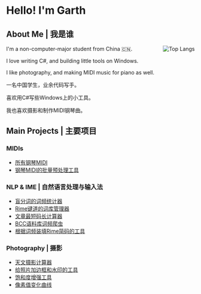 # Hello! I'm Garth

## About Me \| 我是谁

<img align="right" alt="Top Langs" src="https://github-readme-stats.vercel.app/api/top-langs/?username=GarthTB&layout=donut">

I'm a non-computer-major student from China 🇨🇳.

I love writing C#, and building little tools on Windows.

I like photography, and making MIDI music for piano as well.

一名中国学生，业余代码写手。

喜欢用C#写些Windows上的小工具。

我也喜欢摄影和制作MIDI钢琴曲。

## Main Projects \| 主要项目

### MIDIs

- [所有钢琴MIDI](https://github.com/GarthTB/Piano-MIDI)
- [钢琴MIDI的批量预处理工具](https://github.com/GarthTB/TrimMIDI)

### NLP & IME \| 自然语言处理与输入法

- [盲分词的词频统计器](https://github.com/GarthTB/word-freq-counter)
- [Rime键道的词库管理器](https://github.com/GarthTB/RimeLibrarian)
- [文章最短码长计算器](https://github.com/GarthTB/CodeRace)
- [BCC语料库词频爬虫](https://github.com/GarthTB/BCCFreqSpider)
- [根据词频装填Rime简码的工具](https://github.com/GarthTB/AutoFillCode)

### Photography \| 摄影

- [天文摄影计算器](https://github.com/GarthTB/AstrophotoCalculator)
- [给照片加边框和水印的工具](https://github.com/GarthTB/FrameMark)
- [饱和度增强工具](https://github.com/GarthTB/PrismPanda)
- [像素值变化曲线](https://github.com/GarthTB/LightCurve)
